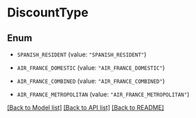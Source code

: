 # DiscountType

## Enum


* `SPANISH_RESIDENT` (value: `"SPANISH_RESIDENT"`)

* `AIR_FRANCE_DOMESTIC` (value: `"AIR_FRANCE_DOMESTIC"`)

* `AIR_FRANCE_COMBINED` (value: `"AIR_FRANCE_COMBINED"`)

* `AIR_FRANCE_METROPOLITAN` (value: `"AIR_FRANCE_METROPOLITAN"`)


[[Back to Model list]](../README.md#documentation-for-models) [[Back to API list]](../README.md#documentation-for-api-endpoints) [[Back to README]](../README.md)


